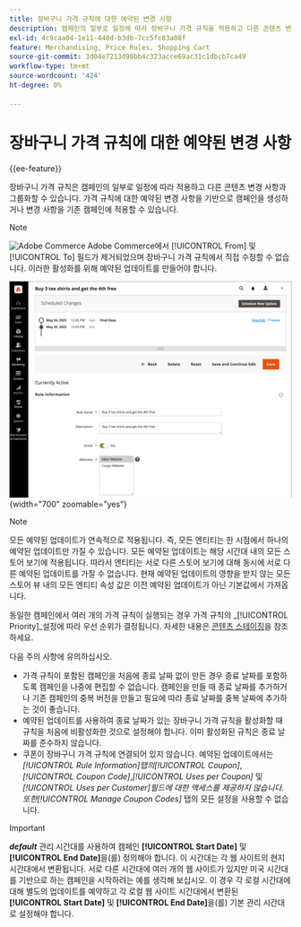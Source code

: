 ```yaml
---
title: 장바구니 가격 규칙에 대한 예약된 변경 사항
description: 캠페인의 일부로 일정에 따라 장바구니 가격 규칙을 적용하고 다른 콘텐츠 변경 사항과 그룹화하는 방법을 알아봅니다.
exl-id: 4c9caa04-1e11-440d-b3db-7cc5fc83a08f
feature: Merchandising, Price Rules, Shopping Cart
source-git-commit: 3d04e7213d90bb4c323acce69ac31c1dbcb7ca49
workflow-type: tm+mt
source-wordcount: '424'
ht-degree: 0%

---
```


# 장바구니 가격 규칙에 대한 예약된 변경 사항

{{ee-feature}}

장바구니 가격 규칙은 캠페인의 일부로 일정에 따라 적용하고 다른 콘텐츠 변경 사항과 그룹화할 수 있습니다. 가격 규칙에 대한 예약된 변경 사항을 기반으로 캠페인을 생성하거나 변경 사항을 기존 캠페인에 적용할 수 있습니다.

>[!NOTE]
>
>![Adobe Commerce](../assets/adobe-logo.svg) Adobe Commerce에서 [!UICONTROL From] 및 [!UICONTROL To] 필드가 제거되었으며 장바구니 가격 규칙에서 직접 수정할 수 없습니다. 이러한 활성화를 위해 예약된 업데이트를 만들어야 합니다.

![장바구니 가격 규칙 - 예약된 변경 사항](./assets/content-staging-price-rules-cart-scheduled-changes.png){width="700" zoomable="yes"}

>[!NOTE]
>
>모든 예약된 업데이트가 연속적으로 적용됩니다. 즉, 모든 엔티티는 한 시점에서 하나의 예약된 업데이트만 가질 수 있습니다. 모든 예약된 업데이트는 해당 시간대 내의 모든 스토어 보기에 적용됩니다. 따라서 엔티티는 서로 다른 스토어 보기에 대해 동시에 서로 다른 예약된 업데이트를 가질 수 없습니다. 현재 예약된 업데이트의 영향을 받지 않는 모든 스토어 뷰 내의 모든 엔티티 속성 값은 이전 예약된 업데이트가 아닌 기본값에서 가져옵니다.

동일한 캠페인에서 여러 개의 가격 규칙이 실행되는 경우 가격 규칙의 _[!UICONTROL Priority]_설정에 따라 우선 순위가 결정됩니다. 자세한 내용은 [콘텐츠 스테이징](../content-design/content-staging.md)을 참조하세요.

다음 주의 사항에 유의하십시오.

- 가격 규칙이 포함된 캠페인을 처음에 종료 날짜 없이 만든 경우 종료 날짜를 포함하도록 캠페인을 나중에 편집할 수 없습니다. 캠페인을 만들 때 종료 날짜를 추가하거나 기존 캠페인의 중복 버전을 만들고 필요에 따라 종료 날짜를 중복 날짜에 추가하는 것이 좋습니다.
- 예약된 업데이트를 사용하여 종료 날짜가 있는 장바구니 가격 규칙을 활성화할 때 규칙을 처음에 비활성화한 것으로 설정해야 합니다. 이미 활성화된 규칙은 종료 날짜를 준수하지 않습니다.
- 쿠폰이 장바구니 가격 규칙에 연결되어 있지 않습니다. 예약된 업데이트에서는 _[!UICONTROL Rule Information]_탭의_[!UICONTROL Coupon]_, _[!UICONTROL Coupon Code]_,_[!UICONTROL Uses per Coupon]_ 및 _[!UICONTROL Uses per Customer]_필드에 대한 액세스를 제공하지 않습니다. 또한_[!UICONTROL Manage Coupon Codes]_ 탭의 모든 설정을 사용할 수 없습니다.

>[!IMPORTANT]
>
>**_default_** 관리 시간대를 사용하여 캠페인 **[!UICONTROL Start Date]** 및 **[!UICONTROL End Date]**&#x200B;을(를) 정의해야 합니다. 이 시간대는 각 웹 사이트의 현지 시간대에서 변환됩니다. 서로 다른 시간대에 여러 개의 웹 사이트가 있지만 미국 시간대를 기반으로 하는 캠페인을 시작하려는 예를 생각해 보십시오. 이 경우 각 로컬 시간대에 대해 별도의 업데이트를 예약하고 각 로컬 웹 사이트 시간대에서 변환된 **[!UICONTROL Start Date]** 및 **[!UICONTROL End Date]**&#x200B;을(를) 기본 관리 시간대로 설정해야 합니다.
